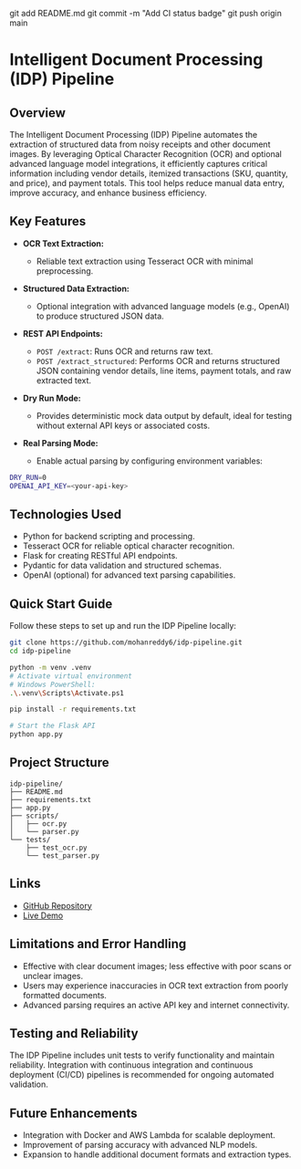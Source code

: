 git add README.md
git commit -m "Add CI status badge"
git push origin main
# Intelligent Document Processing (IDP) Pipeline

## Overview

The Intelligent Document Processing (IDP) Pipeline automates the extraction of structured data from noisy receipts and other document images. By leveraging Optical Character Recognition (OCR) and optional advanced language model integrations, it efficiently captures critical information including vendor details, itemized transactions (SKU, quantity, and price), and payment totals. This tool helps reduce manual data entry, improve accuracy, and enhance business efficiency.

## Key Features

* **OCR Text Extraction:**

  * Reliable text extraction using Tesseract OCR with minimal preprocessing.

* **Structured Data Extraction:**

  * Optional integration with advanced language models (e.g., OpenAI) to produce structured JSON data.

* **REST API Endpoints:**

  * `POST /extract`: Runs OCR and returns raw text.
  * `POST /extract_structured`: Performs OCR and returns structured JSON containing vendor details, line items, payment totals, and raw extracted text.

* **Dry Run Mode:**

  * Provides deterministic mock data output by default, ideal for testing without external API keys or associated costs.

* **Real Parsing Mode:**

  * Enable actual parsing by configuring environment variables:

```bash
DRY_RUN=0
OPENAI_API_KEY=<your-api-key>
```

## Technologies Used

* Python for backend scripting and processing.
* Tesseract OCR for reliable optical character recognition.
* Flask for creating RESTful API endpoints.
* Pydantic for data validation and structured schemas.
* OpenAI (optional) for advanced text parsing capabilities.

## Quick Start Guide

Follow these steps to set up and run the IDP Pipeline locally:

```bash
git clone https://github.com/mohanreddy6/idp-pipeline.git
cd idp-pipeline

python -m venv .venv
# Activate virtual environment
# Windows PowerShell:
.\.venv\Scripts\Activate.ps1

pip install -r requirements.txt

# Start the Flask API
python app.py
```

## Project Structure

```
idp-pipeline/
├── README.md
├── requirements.txt
├── app.py
├── scripts/
│   ├── ocr.py
│   └── parser.py
└── tests/
    ├── test_ocr.py
    └── test_parser.py
```

## Links

* [GitHub Repository](https://github.com/mohanreddy6/idp-pipeline)
* [Live Demo](https://idp-pipeline.onrender.com)

## Limitations and Error Handling

* Effective with clear document images; less effective with poor scans or unclear images.
* Users may experience inaccuracies in OCR text extraction from poorly formatted documents.
* Advanced parsing requires an active API key and internet connectivity.

## Testing and Reliability

The IDP Pipeline includes unit tests to verify functionality and maintain reliability. Integration with continuous integration and continuous deployment (CI/CD) pipelines is recommended for ongoing automated validation.

## Future Enhancements

* Integration with Docker and AWS Lambda for scalable deployment.
* Improvement of parsing accuracy with advanced NLP models.
* Expansion to handle additional document formats and extraction types.
